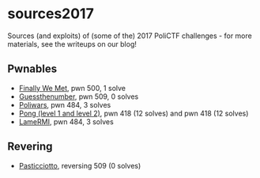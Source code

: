 # sources2017
Sources (and exploits) of (some of the) 2017 PoliCTF challenges - for more materials, see the writeups on our blog!

## Pwnables

* [Finally We Met](https://github.com/polictf/sources2017/tree/master/pwn-finallywemet), pwn 500, 1 solve
* [Guessthenumber](https://github.com/polictf/sources2017/tree/master/pwn-guessthenumber), pwn 509, 0 solves
* [Poliwars](https://github.com/polictf/sources2017/tree/master/pwn-poliwars), pwn 484, 3 solves
* [Pong (level 1 and level 2)](https://github.com/polictf/sources2017/tree/master/pwn-pong), pwn 418 (12 solves) and pwn 418 (12 solves)
* [LameRMI](https://github.com/polictf/sources2017/tree/master/pwn-lamermi), pwn 484, 3 solves

## Revering

* [Pasticciotto](https://github.com/PoliCTF/pasticciotto), reversing 509 (0 solves)

